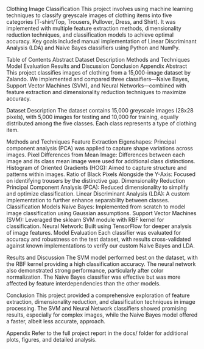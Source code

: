 Clothing Image Classification
This project involves using machine learning techniques to classify greyscale images of clothing items into five categories (T-shirt/Top, Trousers, Pullover, Dress, and Shirt). It was implemented with multiple feature extraction methods, dimensionality reduction techniques, and classification models to achieve optimal accuracy. Key goals included manual implementation of Linear Discriminant Analysis (LDA) and Naive Bayes classifiers using Python and NumPy.

Table of Contents
Abstract
Dataset Description
Methods and Techniques
Model Evaluation
Results and Discussion
Conclusion
Appendix
Abstract
This project classifies images of clothing from a 15,000-image dataset by Zalando. We implemented and compared three classifiers—Naive Bayes, Support Vector Machines (SVM), and Neural Networks—combined with feature extraction and dimensionality reduction techniques to maximize accuracy.

Dataset Description
The dataset contains 15,000 greyscale images (28x28 pixels), with 5,000 images for testing and 10,000 for training, equally distributed among the five classes. Each class represents a type of clothing item.

Methods and Techniques
Feature Extraction
Eigenshapes: Principal component analysis (PCA) was applied to capture shape variations across images.
Pixel Differences from Mean Image: Differences between each image and its class mean image were used for additional class distinctions.
Histogram of Oriented Gradients (HOG): Aimed to capture structure and patterns within images.
Ratio of Black Pixels Alongside the Y-Axis: Focused on identifying trousers by the distinctive gap.
Dimensionality Reduction
Principal Component Analysis (PCA): Reduced dimensionality to simplify and optimize classification.
Linear Discriminant Analysis (LDA): A custom implementation to further enhance separability between classes.
Classification Models
Naive Bayes: Implemented from scratch to model image classification using Gaussian assumptions.
Support Vector Machines (SVM): Leveraged the sklearn SVM module with RBF kernel for classification.
Neural Network: Built using TensorFlow for deeper analysis of image features.
Model Evaluation
Each classifier was evaluated for accuracy and robustness on the test dataset, with results cross-validated against known implementations to verify our custom Naive Bayes and LDA.

Results and Discussion
The SVM model performed best on the dataset, with the RBF kernel providing a high classification accuracy. The neural network also demonstrated strong performance, particularly after color normalization. The Naive Bayes classifier was effective but was more affected by feature interdependencies than the other models.

Conclusion
This project provided a comprehensive exploration of feature extraction, dimensionality reduction, and classification techniques in image processing. The SVM and Neural Network classifiers showed promising results, especially for complex images, while the Naive Bayes model offered a faster, albeit less accurate, approach.

Appendix
Refer to the full project report in the docs/ folder for additional plots, figures, and detailed analysis.
